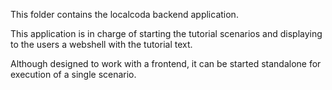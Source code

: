 This folder contains the localcoda backend application.

This application is in charge of starting the tutorial scenarios and displaying to the users a webshell with the tutorial text.

Although designed to work with a frontend, it can be started standalone for execution of a single scenario.
